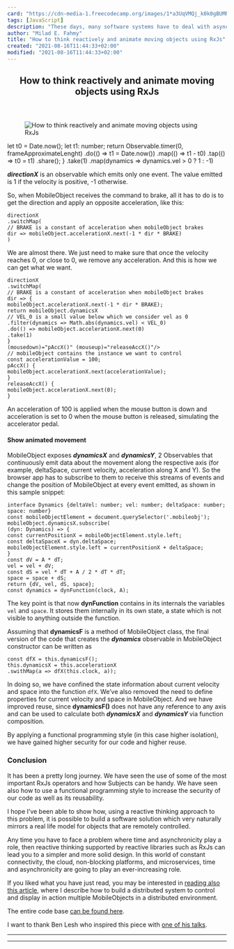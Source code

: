 ```yaml
---
card: "https://cdn-media-1.freecodecamp.org/images/1*a3UqVMQj_k0k0gBUMRkbng.png"
tags: [JavaScript]
description: "These days, many software systems have to deal with asynchron"
author: "Milad E. Fahmy"
title: "How to think reactively and animate moving objects using RxJs"
created: "2021-08-16T11:44:33+02:00"
modified: "2021-08-16T11:44:33+02:00"
---
```

<div class="site-wrapper">
<main id="site-main" class="site-main outer">
<div class="inner">
<article class="post-full post tag-javascript tag-tech tag-functional-programming tag-programming tag-technology ">
<header class="post-full-header">
<h1 class="post-full-title">How to think reactively and animate moving objects using RxJs</h1>
</header>
<figure class="post-full-image">
<picture>
<source media="(max-width: 700px)" sizes="1px" srcset="data:image/gif;base64,R0lGODlhAQABAIAAAAAAAP///yH5BAEAAAAALAAAAAABAAEAAAIBRAA7 1w">
<source media="(min-width: 701px)" sizes="(max-width: 800px) 400px,
(max-width: 1170px) 700px,
1400px" srcset="https://cdn-media-1.freecodecamp.org/images/1*a3UqVMQj_k0k0gBUMRkbng.png 300w,
https://cdn-media-1.freecodecamp.org/images/1*a3UqVMQj_k0k0gBUMRkbng.png 600w,
https://cdn-media-1.freecodecamp.org/images/1*a3UqVMQj_k0k0gBUMRkbng.png 1000w,
https://cdn-media-1.freecodecamp.org/images/1*a3UqVMQj_k0k0gBUMRkbng.png 2000w">
<img onerror="this.style.display='none'" src="https://cdn-media-1.freecodecamp.org/images/1*a3UqVMQj_k0k0gBUMRkbng.png" alt="How to think reactively and animate moving objects using RxJs">
</picture>
</figure>
<section class="post-full-content">
<div class="post-content">
let t0 = Date.now();
let t1: number;
return Observable.timer(0, frameApproximateLenght)
.do(() =&gt; t1 = Date.now())
.map(() =&gt; t1 - t0)
.tap(() =&gt; t0 = t1)
.share();
}
.take(1)
.map(dynamics =&gt; dynamics.vel &gt; 0 ? 1 : -1)</code></pre><p><strong><em>directionX</em></strong> is an observable which emits only one event. The value emitted is 1 if the velocity is positive, -1 otherwise.</p><p>So, when MobileObject receives the command to brake, all it has to do is to get the direction and apply an opposite acceleration, like this:</p><pre><code class="language-typescript">directionX
.switchMap(
// BRAKE is a constant of acceleration when mobileObject brakes
dir =&gt; mobileObject.accelerationX.next(-1 * dir * BRAKE)
)</code></pre><p>We are almost there. We just need to make sure that once the velocity reaches 0, or close to 0, we remove any acceleration. And this is how we can get what we want.</p><pre><code class="language-typescript">directionX
.switchMap(
// BRAKE is a constant of acceleration when mobileObject brakes
dir =&gt; {
mobileObject.accelerationX.next(-1 * dir * BRAKE);
return mobileObject.dynamicsX
// VEL_0 is a small value below which we consider vel as 0
.filter(dynamics =&gt; Math.abs(dynamics.vel) &lt; VEL_0)
.do(() =&gt; mobileObject.accelerationX.next(0)
.take(1)
}
(mousedown)="pAccX()" (mouseup)="releaseAccX()"/&gt;
// mobileObject contains the instance we want to control
const accelerationValue = 100;
pAccX() {
mobileObject.accelerationX.next(accelerationValue);
}
releaseAccX() {
mobileObject.accelerationX.next(0);
}</code></pre><p>An acceleration of 100 is applied when the mouse button is down and acceleration is set to 0 when the mouse button is released, simulating the accelerator pedal.</p><h4 id="show-animated-movement"><strong>Show animated movement</strong></h4><p>MobileObject exposes <strong><em>dynamicsX</em></strong> and <strong><em>dynamicsY</em></strong>, 2 Observables that continuously emit data about the movement along the respective axis (for example, deltaSpace, current velocity, acceleration along X and Y). So the browser app has to subscribe to them to receive this streams of events and change the position of MobileObject at every event emitted, as shown in this sample snippet:</p><pre><code class="language-typescript">interface Dynamics {deltaVel: number; vel: number; deltaSpace: number; space: number}
const mobileObjectElement = document.querySelector('.mobileobj');
mobileObject.dynamicsX.subscribe(
(dyn: Dynamics) =&gt; {
const currentPositionX = mobileObjectElement.style.left;
const deltaSpaceX = dyn.deltaSpace;
mobileObjectElement.style.left = currentPositionX + deltaSpace;
}
const dV = A * dT;
vel = vel + dV;
const dS = vel * dT + A / 2 * dT * dT;
space = space + dS;
return {dV, vel, dS, space};
const dynamics = dynFunction(clock, A);</code></pre><p>The key point is that now <strong>dynFunction</strong> contains in its internals the variables <code>vel</code> and <code>space</code>. It stores them internally in its own state, a state which is not visible to anything outside the function.</p><p>Assuming that <strong>dynamicsF</strong> is a method of MobileObject class, the final version of the code that creates the <strong><em>dynamics</em></strong> observable in MobileObject constructor can be written as</p><pre><code>const dfX = this.dynamicsF();
this.dynamicsX = this.accelerationX
.swithMap(a =&gt; dfX(this.clock, a));</code></pre><p>In doing so, we have confined the state information about current velocity and space into the function <code>dfX</code>. We’ve also removed the need to define properties for current velocity and space in MobileObject. And we have improved reuse, since <strong>dynamicsF()</strong> does not have any reference to any axis and can be used to calculate both <strong><em>dynamicsX</em></strong> and <strong><em>dynamicsY </em></strong>via function composition.</p><p>By applying a functional programming style (in this case higher isolation), we have gained higher security for our code and higher reuse.</p><h3 id="conclusion">Conclusion</h3><p>It has been a pretty long journey. We have seen the use of some of the most important RxJs operators and how Subjects can be handy. We have seen also how to use a functional programming style to increase the security of our code as well as its reusability.</p><p>I hope I’ve been able to show how, using a reactive thinking approach to this problem, it is possible to build a software solution which very naturally mirrors a real life model for objects that are remotely controlled.</p><p>Any time you have to face a problem where time and asynchronicity play a role, then reactive thinking supported by reactive libraries such as RxJs can lead you to a simpler and more solid design. In this world of constant connectivity, the cloud, non-blocking platforms, and microservices, time and asynchronicity are going to play an ever-increasing role.</p><p>If you liked what you have just read, you may be interested in <a href="https://medium.com/@enrico.piccinin/reactive-thinking-how-to-design-a-distributed-system-with-rxjs-websockets-and-node-57d772f89260" rel="noopener">reading also this article</a>, where I describe how to build a distributed system to control and display in action multiple MobileObjects in a distributed environment.</p><p>The entire code base <a href="https://github.com/EnricoPicci/mobile-object-observables" rel="noopener">can be found here</a>.</p><p>I want to thank Ben Lesh who inspired this piece with <a href="https://www.youtube.com/watch?v=X_RnO7KSR-4" rel="noopener">one of his talks</a>.</p>
</div>
<hr>
<hr>
</section>
</article>
</div>
</main>
</div>
<!-- Google Tag Manager (noscript) -->
<!-- End Google Tag Manager (noscript) -->
